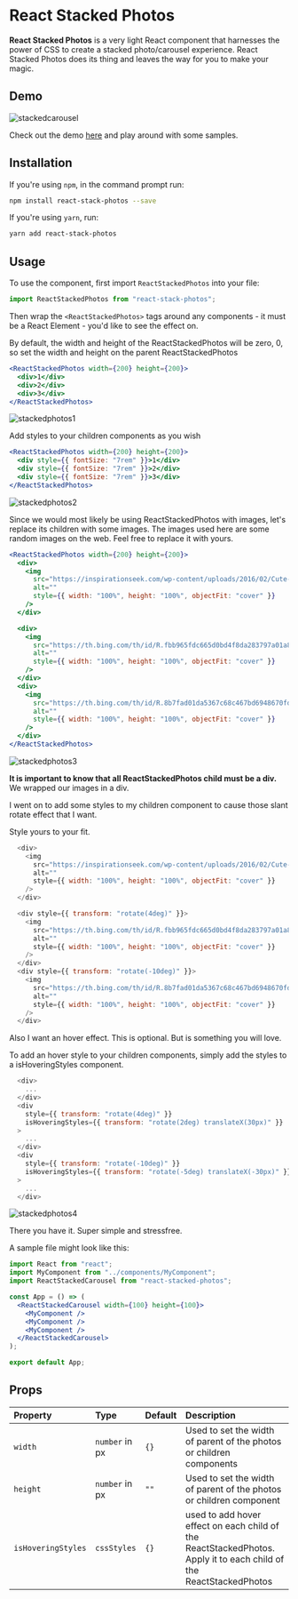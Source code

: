 ﻿# React Stacked Photos

**React Stacked Photos** is a very light React component that harnesses the power of CSS to create a stacked photo/carousel experience. React Stacked Photos does its thing and leaves the way for you to make your magic.

## Demo

![stackedcarousel](https://github.com/Ibadan-Techies/React-Stacked-Carousel/assets/51183064/21ddc271-2bf9-4f10-a021-e655be1d8df5)

Check out the demo [here]() and play around with some samples.

## Installation

If you're using `npm`, in the command prompt run:

```sh
npm install react-stack-photos --save
```

If you're using `yarn`, run:

```sh
yarn add react-stack-photos
```

## Usage

To use the component, first import `ReactStackedPhotos` into your file:

```jsx
import ReactStackedPhotos from "react-stack-photos";
```

Then wrap the `<ReactStackedPhotos>` tags around any components - it must be a React Element - you'd like to see the effect on.

By default, the width and height of the ReactStackedPhotos will be zero, 0, so set the width and height on the parent ReactStackedPhotos

```jsx
<ReactStackedPhotos width={200} height={200}>
  <div>1</div>
  <div>2</div>
  <div>3</div>
</ReactStackedPhotos>
```

![stackedphotos1](https://github.com/Ibadan-Techies/React-Stacked-Carousel/assets/51183064/79187e90-09ef-4765-87dc-1790adeaba09)

Add styles to your children components as you wish

```jsx
<ReactStackedPhotos width={200} height={200}>
  <div style={{ fontSize: "7rem" }}>1</div>
  <div style={{ fontSize: "7rem" }}>2</div>
  <div style={{ fontSize: "7rem" }}>3</div>
</ReactStackedPhotos>
```

![stackedphotos2](https://github.com/Ibadan-Techies/React-Stacked-Carousel/assets/51183064/36770638-7d0c-4f52-be44-0bd223f8dd1b)

Since we would most likely be using ReactStackedPhotos with images, let's replace its children with some images.
The images used here are some random images on the web. Feel free to replace it with yours.

```jsx
<ReactStackedPhotos width={200} height={200}>
  <div>
    <img
      src="https://inspirationseek.com/wp-content/uploads/2016/02/Cute-Dog-Photo.jpg"
      alt=""
      style={{ width: "100%", height: "100%", objectFit: "cover" }}
    />
  </div>

  <div>
    <img
      src="https://th.bing.com/th/id/R.fbb965fdc665d0bd4f8da283797a01a8?rik=lIO7W69%2flMx8MQ&riu=http%3a%2f%2f3.bp.blogspot.com%2f_fU7LdRkUMVM%2fTJTouRK_dTI%2fAAAAAAAAChM%2fO08EDbQJTwA%2fs1600%2fcute-baby-dog.jpeg&ehk=3ComR3Gf7XCD8wEKZXLMBPSkzlgxYZ7790TXto%2bJj3A%3d&risl=&pid=ImgRaw&r=0"
      alt=""
      style={{ width: "100%", height: "100%", objectFit: "cover" }}
    />
  </div>
  <div>
    <img
      src="https://th.bing.com/th/id/R.8b7fad01da5367c68c467bd6948670fd?rik=KFSmp6damF3c3Q&riu=http%3a%2f%2f4.bp.blogspot.com%2f-GOOCS9LbwP8%2fTaz7HOWknfI%2fAAAAAAAAACs%2fV7sR0wpvMKM%2fs1600%2fCute%2bPuppy%2bDog.jpg&ehk=c2CdJK42k3Sc83ZNT7zEIYYZmfyLA15lZDuWBu7FdUM%3d&risl=&pid=ImgRaw&r=0"
      alt=""
      style={{ width: "100%", height: "100%", objectFit: "cover" }}
    />
  </div>
</ReactStackedPhotos>
```

![stackedphotos3](https://github.com/Ibadan-Techies/React-Stacked-Carousel/assets/51183064/293b50b5-6007-4e80-a0f0-4b37495d7fef)

**It is important to know that all ReactStackedPhotos child must be a div.** We wrapped our images in a div.

I went on to add some styles to my children component to cause those slant rotate effect that I want.

Style yours to your fit.

```js
  <div>
    <img
      src="https://inspirationseek.com/wp-content/uploads/2016/02/Cute-Dog-Photo.jpg"
      alt=""
      style={{ width: "100%", height: "100%", objectFit: "cover" }}
    />
  </div>

  <div style={{ transform: "rotate(4deg)" }}>
    <img
      src="https://th.bing.com/th/id/R.fbb965fdc665d0bd4f8da283797a01a8?rik=lIO7W69%2flMx8MQ&riu=http%3a%2f%2f3.bp.blogspot.com%2f_fU7LdRkUMVM%2fTJTouRK_dTI%2fAAAAAAAAChM%2fO08EDbQJTwA%2fs1600%2fcute-baby-dog.jpeg&ehk=3ComR3Gf7XCD8wEKZXLMBPSkzlgxYZ7790TXto%2bJj3A%3d&risl=&pid=ImgRaw&r=0"
      alt=""
      style={{ width: "100%", height: "100%", objectFit: "cover" }}
    />
  </div>
  <div style={{ transform: "rotate(-10deg)" }}>
    <img
      src="https://th.bing.com/th/id/R.8b7fad01da5367c68c467bd6948670fd?rik=KFSmp6damF3c3Q&riu=http%3a%2f%2f4.bp.blogspot.com%2f-GOOCS9LbwP8%2fTaz7HOWknfI%2fAAAAAAAAACs%2fV7sR0wpvMKM%2fs1600%2fCute%2bPuppy%2bDog.jpg&ehk=c2CdJK42k3Sc83ZNT7zEIYYZmfyLA15lZDuWBu7FdUM%3d&risl=&pid=ImgRaw&r=0"
      alt=""
      style={{ width: "100%", height: "100%", objectFit: "cover" }}
    />
  </div>
```

Also I want an hover effect. This is optional. But is something you will love.

To add an hover style to your children components, simply add the styles to a isHoveringStyles component.

```js
  <div>
    ...
  </div>
  <div
    style={{ transform: "rotate(4deg)" }}
    isHoveringStyles={{ transform: "rotate(2deg) translateX(30px)" }}
  >
    ...
  </div>
  <div
    style={{ transform: "rotate(-10deg)" }}
    isHoveringStyles={{ transform: "rotate(-5deg) translateX(-30px)" }}
  >
    ...
  </div>
```

![stackedphotos4](https://github.com/Ibadan-Techies/React-Stacked-Carousel/assets/51183064/69432859-0c00-431f-bedf-cacfef4a5ce2)

There you have it. Super simple and stressfree.

A sample file might look like this:

```jsx
import React from "react";
import MyComponent from "../components/MyComponent";
import ReactStackedCarousel from "react-stacked-photos";

const App = () => (
  <ReactStackedCarousel width={100} height={100}>
    <MyComponent />
    <MyComponent />
    <MyComponent />
  </ReactStackedCarousel>
);

export default App;
```

## Props

| Property           | Type           | Default | Description                                                                                                        |
| :----------------- | :------------- | :------ | :----------------------------------------------------------------------------------------------------------------- |
| `width`            | `number` in px | `{}`    | Used to set the width of parent of the photos or children components                                               |
| `height`           | `number` in px | `""`    | Used to set the width of parent of the photos or children component                                                |
| `isHoveringStyles` | `cssStyles`    | `{}`    | used to add hover effect on each child of the ReactStackedPhotos. Apply it to each child of the ReactStackedPhotos |
